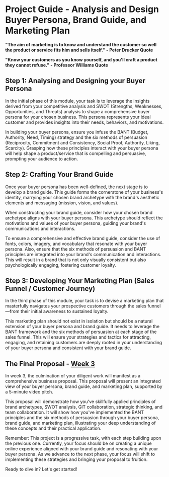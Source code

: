 # Project Guide - Analysis and Design Buyer Persona, Brand Guide, and Marketing Plan

**"The aim of marketing is to know and understand the customer so well the product or service fits him and sells itself."**
**- Peter Drucker Quote** 

**"Know your customers as you know yourself, and you'll craft a product they cannot refuse."**
**- Professor Williams Quote**

## Step 1: Analysing and Designing your Buyer Persona
In the initial phase of this module, your task is to leverage the insights derived from your competitive analysis and SWOT (Strengths, Weaknesses, Opportunities, and Threats) analysis to shape a comprehensive buyer persona for your chosen business. This persona represents your ideal customer and provides insights into their needs, behaviors, and motivations.

In building your buyer persona, ensure you infuse the BANT (Budget, Authority, Need, Timing) strategy and the six methods of persuasion (Reciprocity, Commitment and Consistency, Social Proof, Authority, Liking, Scarcity). Grasping how these principles interact with your buyer persona will help shape a product/service that is compelling and persuasive, prompting your audience to action.

## Step 2: Crafting Your Brand Guide
Once your buyer persona has been well-defined, the next stage is to develop a brand guide. This guide forms the cornerstone of your business's identity, marrying your chosen brand archetype with the brand's aesthetic elements and messaging (mission, vision, and values).

When constructing your brand guide, consider how your chosen brand archetype aligns with your buyer persona. This archetype should reflect the motivations and values of your buyer persona, guiding your brand's communications and interactions.

To ensure a comprehensive and effective brand guide, consider the use of fonts, colors, imagery, and vocabulary that resonate with your buyer persona. Also, ensure that the six methods of persuasion and BANT principles are integrated into your brand's communication and interactions. This will result in a brand that is not only visually consistent but also psychologically engaging, fostering customer loyalty.

## Step 3: Developing Your Marketing Plan (Sales Funnel / Customer Journey)
In the third phase of this module, your task is to devise a marketing plan that masterfully navigates your prospective customers through the sales funnel—from their initial awareness to sustained loyalty.

This marketing plan should not exist in isolation but should be a natural extension of your buyer persona and brand guide. It needs to leverage the BANT framework and the six methods of persuasion at each stage of the sales funnel. This will ensure your strategies and tactics for attracting, engaging, and retaining customers are deeply rooted in your understanding of your buyer persona and consistent with your brand guide.

## The Final Proposal - [Week 3](proposal.md)
In week 3, the culmination of your diligent work will manifest as a comprehensive business proposal. This proposal will present an integrated view of your buyer persona, brand guide, and marketing plan, supported by a 5-minute video pitch.

This proposal will demonstrate how you've skillfully applied principles of brand archetypes, SWOT analysis, GIT collaboration, strategic thinking, and team collaboration. It will show how you've implemented the BANT principles and the six methods of persuasion through your buyer persona, brand guide, and marketing plan, illustrating your deep understanding of these concepts and their practical application.

Remember: This project is a progressive task, with each step building upon the previous one. Currently, your focus should be on creating a unique online experience aligned with your brand guide and resonating with your buyer persona. As we advance to the next phase, your focus will shift to implementing these strategies and bringing your proposal to fruition.

Ready to dive in? Let's get started!

